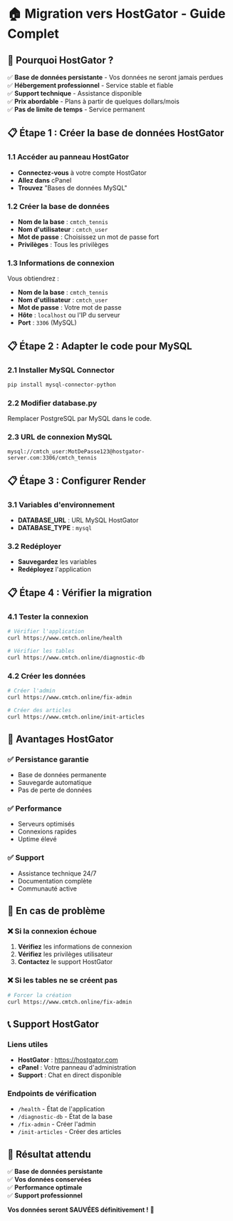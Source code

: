 # 🏠 Migration vers HostGator - Guide Complet

## 🎯 **Pourquoi HostGator ?**

✅ **Base de données persistante** - Vos données ne seront jamais perdues  
✅ **Hébergement professionnel** - Service stable et fiable  
✅ **Support technique** - Assistance disponible  
✅ **Prix abordable** - Plans à partir de quelques dollars/mois  
✅ **Pas de limite de temps** - Service permanent  

## 📋 **Étape 1 : Créer la base de données HostGator**

### 1.1 Accéder au panneau HostGator
- **Connectez-vous** à votre compte HostGator
- **Allez dans** cPanel
- **Trouvez** "Bases de données MySQL"

### 1.2 Créer la base de données
- **Nom de la base** : `cmtch_tennis`
- **Nom d'utilisateur** : `cmtch_user`
- **Mot de passe** : Choisissez un mot de passe fort
- **Privilèges** : Tous les privilèges

### 1.3 Informations de connexion
Vous obtiendrez :
- **Nom de la base** : `cmtch_tennis`
- **Nom d'utilisateur** : `cmtch_user`
- **Mot de passe** : Votre mot de passe
- **Hôte** : `localhost` ou l'IP du serveur
- **Port** : `3306` (MySQL)

## 📋 **Étape 2 : Adapter le code pour MySQL**

### 2.1 Installer MySQL Connector
```bash
pip install mysql-connector-python
```

### 2.2 Modifier database.py
Remplacer PostgreSQL par MySQL dans le code.

### 2.3 URL de connexion MySQL
```
mysql://cmtch_user:MotDePasse123@hostgator-server.com:3306/cmtch_tennis
```

## 📋 **Étape 3 : Configurer Render**

### 3.1 Variables d'environnement
- **DATABASE_URL** : URL MySQL HostGator
- **DATABASE_TYPE** : `mysql`

### 3.2 Redéployer
- **Sauvegardez** les variables
- **Redéployez** l'application

## 📋 **Étape 4 : Vérifier la migration**

### 4.1 Tester la connexion
```bash
# Vérifier l'application
curl https://www.cmtch.online/health

# Vérifier les tables
curl https://www.cmtch.online/diagnostic-db
```

### 4.2 Créer les données
```bash
# Créer l'admin
curl https://www.cmtch.online/fix-admin

# Créer des articles
curl https://www.cmtch.online/init-articles
```

## 🎯 **Avantages HostGator**

### ✅ **Persistance garantie**
- Base de données permanente
- Sauvegarde automatique
- Pas de perte de données

### ✅ **Performance**
- Serveurs optimisés
- Connexions rapides
- Uptime élevé

### ✅ **Support**
- Assistance technique 24/7
- Documentation complète
- Communauté active

## 🚨 **En cas de problème**

### ❌ **Si la connexion échoue**
1. **Vérifiez** les informations de connexion
2. **Vérifiez** les privilèges utilisateur
3. **Contactez** le support HostGator

### ❌ **Si les tables ne se créent pas**
```bash
# Forcer la création
curl https://www.cmtch.online/fix-admin
```

## 📞 **Support HostGator**

### **Liens utiles**
- **HostGator** : https://hostgator.com
- **cPanel** : Votre panneau d'administration
- **Support** : Chat en direct disponible

### **Endpoints de vérification**
- `/health` - État de l'application
- `/diagnostic-db` - État de la base
- `/fix-admin` - Créer l'admin
- `/init-articles` - Créer des articles

## 🎯 **Résultat attendu**

✅ **Base de données persistante**  
✅ **Vos données conservées**  
✅ **Performance optimale**  
✅ **Support professionnel**  

**Vos données seront SAUVÉES définitivement !** 🎾
